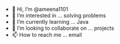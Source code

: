 - 👋 Hi, I’m @ameena1101
- 👀 I’m interested in ... solving problems
- 🌱 I’m currently learning ... Java
- 💞️ I’m looking to collaborate on ... projects
- 📫 How to reach me ... email

<!---
ameena1101/ameena1101 is a ✨ special ✨ repository because its `README.md` (this file) appears on your GitHub profile.
You can click the Preview link to take a look at your changes.
--->
